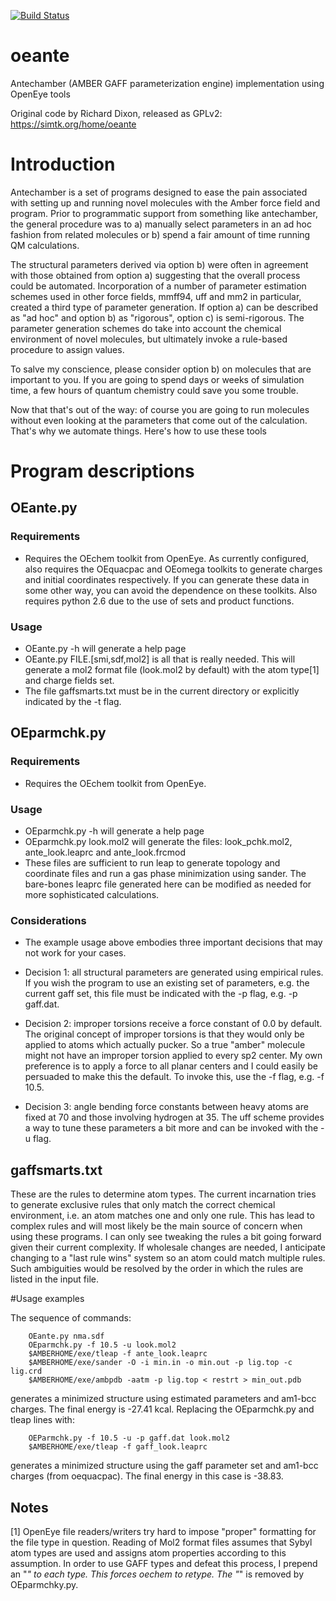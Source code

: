 [![Build Status](https://travis-ci.org/choderalab/oeante.svg)](https://travis-ci.org/choderalab/oeante)

oeante
======

Antechamber (AMBER GAFF parameterization engine) implementation using OpenEye tools

Original code by Richard Dixon, released as GPLv2: https://simtk.org/home/oeante

# Introduction

Antechamber is a set of programs designed to ease the pain associated with
setting up and running novel molecules with the Amber force field and
program.  Prior to programmatic support from something like antechamber,
the general procedure was to a) manually select parameters in an ad hoc
fashion from related molecules or b) spend a fair amount of time running QM
calculations.

The structural parameters derived via option b) were often
in agreement with those obtained from option a) suggesting that the overall
process could be automated.  Incorporation of a number of parameter
estimation schemes used in other force fields, mmff94, uff and mm2 in
particular, created a third type of parameter generation.  If option a) can
be described as "ad hoc" and option b) as "rigorous", option c) is
semi-rigorous.  The parameter generation schemes do take into account the
chemical environment of novel molecules, but ultimately invoke a rule-based
procedure to assign values.

To salve my conscience, please consider option b) on molecules that are
important to you.  If you are going to spend days or weeks of simulation
time, a few hours of quantum chemistry could save you some trouble.

Now that that's out of the way:  of course you are going to run molecules
without even looking at the parameters that come out of the calculation.
That's why we automate things.  Here's how to use these tools

# Program descriptions

## OEante.py

###  Requirements
*  Requires the OEchem toolkit from OpenEye.  As currently configured, also
  requires the OEquacpac and OEomega toolkits to generate charges and
  initial coordinates respectively.  If you can generate these data in some
  other way, you can avoid the dependence on these toolkits.  Also requires
  python 2.6 due to the use of sets and product functions.

###  Usage
*  OEante.py -h will generate a help page
*  OEante.py FILE.[smi,sdf,mol2] is all that is really needed.  This will
  generate a mol2 format file (look.mol2 by default) with the atom type[1] and
  charge fields set.
*  The file gaffsmarts.txt must be in the current directory or explicitly
  indicated by the -t flag.

## OEparmchk.py

###  Requirements
*  Requires the OEchem toolkit from OpenEye.

###  Usage
*  OEparmchk.py -h will generate a help page
*  OEparmchk.py look.mol2 will generate the files:
     look_pchk.mol2, ante_look.leaprc and ante_look.frcmod
*  These files are sufficient to run leap to generate topology and
  coordinate files and run a gas phase minimization using sander.  The
  bare-bones leaprc file generated here can be modified as needed for more
  sophisticated calculations.

###  Considerations
*  The example usage above embodies three important decisions that may not
  work for your cases.  
  *  Decision 1:  all structural parameters are generated using empirical
    rules.  If you wish the program to use an existing set of parameters,
    e.g. the current gaff set, this file must be indicated with the -p
    flag, e.g. -p gaff.dat.

  *  Decision 2:  improper torsions receive a force constant of 0.0 by
    default.  The original concept of improper torsions is that they would
    only be applied to atoms which actually pucker.  So a true "amber"
    molecule might not have an improper torsion applied to every sp2
    center.  My own preference is to apply a force to all planar centers
    and I could easily be persuaded to make this the default.  To invoke
    this, use the -f flag, e.g. -f 10.5.

  *  Decision 3:  angle bending force constants between heavy atoms are fixed
    at 70 and those involving hydrogen at 35.  The uff scheme provides a
    way to tune these parameters a bit more and can be invoked with the -u
    flag.

## gaffsmarts.txt

  These are the rules to determine atom types.  The current incarnation
  tries to generate exclusive rules that only match the correct chemical
  environment, i.e. an atom matches one and only one rule.  This has lead
  to complex rules and will most likely be the main source of concern when
  using these programs.  I can only see tweaking the rules a bit going
  forward given their current complexity.  If wholesale changes are needed,
  I anticipate changing to a "last rule wins" system so an atom could match
  multiple rules.  Such ambiguities would be resolved by the order in which
  the rules are listed in the input file.

#Usage examples

  The sequence of commands:
```
    OEante.py nma.sdf
    OEparmchk.py -f 10.5 -u look.mol2
    $AMBERHOME/exe/tleap -f ante_look.leaprc
    $AMBERHOME/exe/sander -O -i min.in -o min.out -p lig.top -c lig.crd
    $AMBERHOME/exe/ambpdb -aatm -p lig.top < restrt > min_out.pdb
```
  generates a minimized structure using estimated parameters and am1-bcc
  charges.  The final energy is -27.41 kcal.  Replacing the OEparmchk.py
  and tleap lines with:
```
    OEParmchk.py -f 10.5 -u -p gaff.dat look.mol2
    $AMBERHOME/exe/tleap -f gaff_look.leaprc
```
  generates a minimized structure using the gaff parameter set and am1-bcc
  charges (from oequacpac).  The final energy in this case is -38.83.

## Notes
[1]  OpenEye file readers/writers try hard to impose "proper" formatting
     for the file type in question.  Reading of Mol2 format files assumes
     that Sybyl atom types are used and assigns atom properties according
     to this assumption.  In order to use GAFF types and defeat this
     process, I prepend an "_" to each type.  This forces oechem to retype.
     The "_" is removed by OEparmchky.py.
